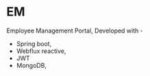 # EM
Employee Management Portal, Developed with - 
- Spring boot,
- Webflux reactive,
- JWT
- MongoDB,
